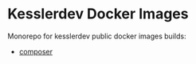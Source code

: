 # Kesslerdev Docker Images

Monorepo for kesslerdev public docker images builds:
- [composer](./composer)
